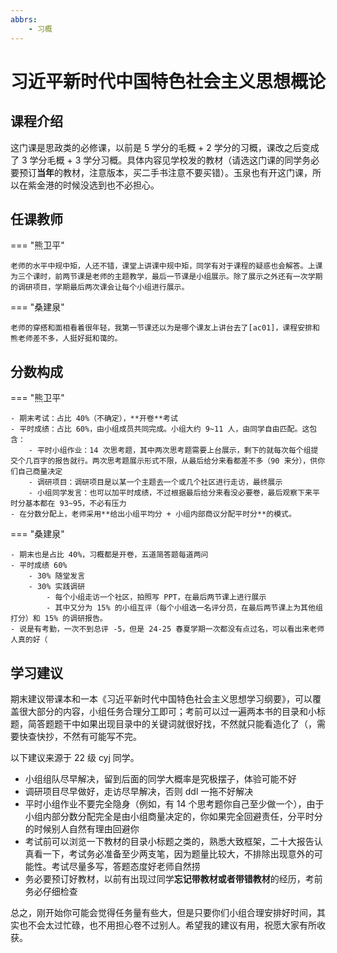 ```yaml
---
abbrs:
    - 习概
---
```


# 习近平新时代中国特色社会主义思想概论

## 课程介绍

这门课是思政类的必修课，以前是 5 学分的毛概 + 2 学分的习概，课改之后变成了 3 学分毛概 + 3 学分习概。具体内容见学校发的教材（请选这门课的同学务必要预订**当年**的教材，注意版本，买二手书注意不要买错）。玉泉也有开这门课，所以在紫金港的时候没选到也不必担心。

## 任课教师

=== "熊卫平"

    老师的水平中规中矩，人还不错，课堂上讲课中规中矩，同学有对于课程的疑惑也会解答。上课为三个课时，前两节课是老师的主题教学，最后一节课是小组展示。除了展示之外还有一次学期的调研项目，学期最后两次课会让每个小组进行展示。

=== "桑建泉"

    老师的穿搭和面相看着很年轻，我第一节课还以为是哪个课友上讲台去了[ac01]，课程安排和熊老师差不多，人挺好挺和蔼的。

## 分数构成

=== "熊卫平"

    - 期末考试：占比 40%（不确定），**开卷**考试
    - 平时成绩：占比 60%，由小组成员共同完成。小组大约 9~11 人，由同学自由匹配。这包含：
        - 平时小组作业：14 次思考题，其中两次思考题需要上台展示，剩下的就每次每个组提交个几百字的报告就行。两次思考题展示形式不限，从最后给分来看都差不多（90 来分），供你们自己商量决定
        - 调研项目：调研项目是以某一个主题去一个或几个社区进行走访，最终展示
        - 小组同学发言：也可以加平时成绩，不过根据最后给分来看没必要卷，最后观察下来平时分基本都在 93~95，不必有压力
    - 在分数分配上，老师采用**给出小组平均分 + 小组内部商议分配平时分**的模式。

=== "桑建泉"

    - 期末也是占比 40%，习概都是开卷，五道简答题每道两问
    - 平时成绩 60%
        - 30% 随堂发言
        - 30% 实践调研
            - 每个小组走访一个社区，拍照写 PPT，在最后两节课上进行展示
            - 其中又分为 15% 的小组互评（每个小组选一名评分员，在最后两节课上为其他组打分）和 15% 的调研报告。
    - 说是有考勤，一次不到总评 -5，但是 24-25 春夏学期一次都没有点过名，可以看出来老师人真的好（

## 学习建议

期末建议带课本和一本《习近平新时代中国特色社会主义思想学习纲要》，可以覆盖很大部分的内容，小组任务合理分工即可；考前可以过一遍两本书的目录和小标题，简答题题干中如果出现目录中的关键词就很好找，不然就只能看造化了（，需要快查快抄，不然有可能写不完。

以下建议来源于 22 级 cyj 同学。

- 小组组队尽早解决，留到后面的同学大概率是究极摆子，体验可能不好
- 调研项目尽早做好，走访尽早解决，否则 ddl 一拖不好解决
- 平时小组作业不要完全隐身（例如，有 14 个思考题你自己至少做一个），由于小组内部分数分配完全是由小组商量决定的，你如果完全回避责任，分平时分的时候别人自然有理由回避你
- 考试前可以浏览一下教材的目录小标题之类的，熟悉大致框架，二十大报告认真看一下，考试务必准备至少两支笔，因为题量比较大，不排除出现意外的可能性。考试尽量多写，答题态度好老师自然捞
- 务必要预订好教材，以前有出现过同学**忘记带教材或者带错教材**的经历，考前务必仔细检查

总之，刚开始你可能会觉得任务量有些大，但是只要你们小组合理安排好时间，其实也不会太过忙碌，也不用担心卷不过别人。希望我的建议有用，祝愿大家有所收获。
